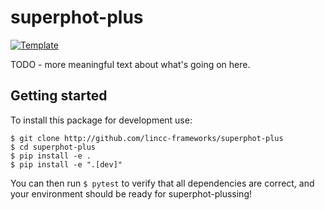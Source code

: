 # superphot-plus

[![Template](https://img.shields.io/badge/Template-LINCC%20Frameworks%20Python%20Project%20Template-brightgreen)](https://lincc-ppt.readthedocs.io/en/latest/)

TODO - more meaningful text about what's going on here.

## Getting started

To install this package for development use:

```
$ git clone http://github.com/lincc-frameworks/superphot-plus
$ cd superphot-plus
$ pip install -e .
$ pip install -e ".[dev]"
```

You can then run `$ pytest` to verify that all dependencies are correct,
and your environment should be ready for superphot-plussing!
